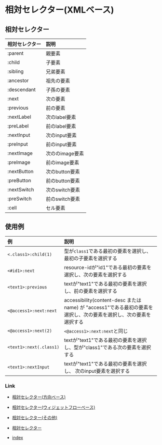 # 相対セレクター(XMLベース)

## 相対セレクター

| 相対セレクター     | 説明         |
|:------------|:-----------|
| :parent     | 親要素        |
| :child      | 子要素        |
| :sibling    | 兄弟要素       |
| :ancestor   | 祖先の要素      |
| :descendant | 子孫の要素      |
| :next       | 次の要素       |
| :previous   | 前の要素       |
| :nextLabel  | 次のlabel要素  |
| :preLabel   | 前のlabel要素  |
| :nextInput  | 次のinput要素  |
| :preInput   | 前のinput要素  |
| :nextImage  | 次ののimage要素 |
| :preImage   | 前のimage要素  |
| :nextButton | 次のbutton要素 |
| :preButton  | 前のbutton要素 |
| :nextSwitch | 次のswitch要素 |
| :preSwitch  | 前のswitch要素 |
| :cell       | セル要素       |

## 使用例

| 例                       | 説明                                                                              |
|:------------------------|:--------------------------------------------------------------------------------|
| `<.class1>:child(1)`    | 型が`class1`である最初の要素を選択し、最初の子要素を選択する                                              |
| `<#id1>:next`           | resource-idが"id1"である最初の要素を選択し、次の要素を選択する                                         |
| `<text1>:previous`      | textが"text1"である最初の要素を選択し、前の要素を選択する                                              |
| `<@access1>:next:next`  | accessibility(content-desc または name) が "access1"である最初の要素を選択し、次の要素を選択し、次の要素を選択する |
| `<@access1>:next(2)`    | `<@access1>:next:next`と同じ                                                       |
| `<text1>:next(.class1)` | textが"text1"である最初の要素を選択し、型が"class1"である次の要素を選択する                                 |
| `<text1>:nextInput`     | textが"text1"である最初の要素を選択し、 次のinput要素を選択する                                        |

### Link

- [相対セレクター(方向ベース)](relative_selector_direction_ja.md)
- [相対セレクター(ウィジェットフローベース)](relative_selector_flow_ja.md)
- [相対セレクター(その他)](relative_selector_misc_ja.md)
- [相対セレクター](relative_selector_ja.md)


- [index](../../../index_ja.md)